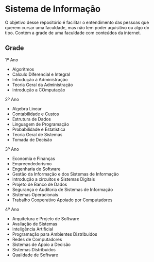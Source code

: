 Sistema de Informação
===================

O objetivo desse repositório é facilitar o entendimento das pessoas que querem cursar uma faculdade, mas não tem poder aquisitivo ou algo do tipo. Contém a grade de uma faculdade com conteúdos da internet.

## Grade

1º Ano 

<ul>
<li>Algoritmos</li>
<li>Calculo Diferencial e Integral</li>
<li>Introdução à Administração</li>
<li>Teoria Geral da Administração</li>
<li>Introdução a COmputação</li>
</ul>

2º Ano

<ul>
<li>Algebra Linear</li>
<li>Contabilidade e Custos</li>
<li>Estrutura de Dados</li>
<li>Linguagem de Programação</li>
<li>Probabilidade e Estatistica</li>
<li>Teoria Geral de Sistemas</li>
<li>Tomada de Decisão</li>
</ul>

3º Ano

<ul>
<li>Economia e Finanças</li>
<li>Empreendedorismo</li>
<li>Engenharia de Software</li>
<li>Gestão da Informação e dos Sistemas de Informação</li>
<li>Introdução a circuitos e Sistemas Digitais</li>
<li>Projeto de Banco de Dados</li>
<li>Segurança e Auditoria de Sistemas de Informação</li>
<li>Sistemas Operacionais</li>
<li>Trabalho Cooperativo Apoiado por Computadores</li>
</ul>

4º Ano

<ul>
<li>Arquitetura e Projeto de Software</li>
<li>Avaliação de Sistemas</li>
<li>Inteligência Artificial</li>
<li>Programação para Ambientes Distribuidos</li>
<li>Redes de Computadores</li>
<li>Sistemas de Apoio a Decisão</li>
<li>Sistemas Distribuidos</li>
<li>Qualidade de Software</li>
</ul>

